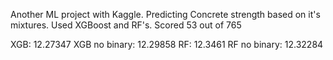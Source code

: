 Another ML project with Kaggle. Predicting Concrete strength based on it's mixtures. Used XGBoost and RF's.
Scored 53 out of 765 

XGB: 12.27347
XGB no binary: 12.29858
RF: 12.3461
RF no binary: 12.32284









